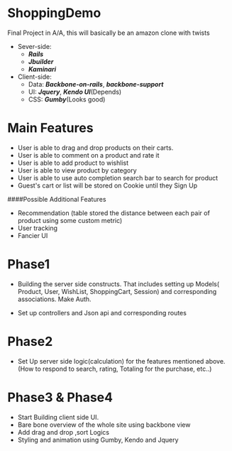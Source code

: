 ShoppingDemo
============

Final Project in A/A, this will basically be an amazon clone with twists


* Sever-side: 
    + **_Rails_**
    + **_Jbuilder_**
    + **_Kaminari_**
* Client-side: 
    + Data: **_Backbone-on-rails_**, **_backbone-support_**
    + UI:  **_Jquery_**, **_Kendo UI_**(Depends)
    + CSS: **_Gumby_**(Looks good)

Main Features
========
  * User is able to drag and drop products on their carts. 
  * User is able to comment on a product and rate it
  * User is able to add product to wishlist
  * User is able to view product by category
  * User is able to use auto completion search bar to search for product
  * Guest's cart or list will be stored on Cookie until they Sign Up

####Possible Additional Features
  * Recommendation (table stored the distance between each pair of product using some custom metric)
  * User tracking
  * Fancier UI


Phase1
========
  
* Building the server side constructs. That includes setting up Models( Product, User, WishList, ShoppingCart, Session) and corresponding associations. Make Auth. 

* Set up controllers and Json api and corresponding routes


Phase2
========
* Set Up server side logic(calculation) for the features mentioned above. (How to respond to search, rating, Totaling for the purchase, etc..)

Phase3 & Phase4
========
* Start Building client side UI.
* Bare bone overview of the whole site using backbone view
* Add drag and drop ,sort Logics
* Styling and animation using Gumby, Kendo and Jquery
  
